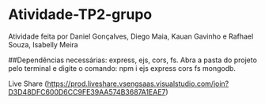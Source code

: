 # Atividade-TP2-grupo
Atividade feita por Daniel Gonçalves, Diego Maia, Kauan Gavinho e Rafhael Souza, Isabelly Meira

##Dependências necessárias: express, ejs, cors, fs.
Abra a pasta do projeto pelo terminal e digite o comando: npm i ejs express cors fs mongodb.

Live Share (https://prod.liveshare.vsengsaas.visualstudio.com/join?D3D48DFC600D6CC9FE39AA574B3687A1EAE7)

